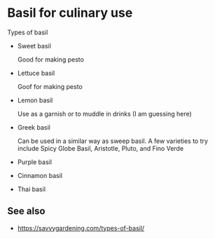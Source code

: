 # Basil for culinary use

Types of basil

- Sweet basil

  Good for making pesto

- Lettuce basil

  Goof for making pesto

- Lemon basil

  Use as a garnish or to muddle in drinks (I am guessing here)

- Greek basil

  Can be used in a similar way as sweep basil. A few varieties to try include Spicy Globe Basil, Aristotle, Pluto, and Fino Verde

- Purple basil
- Cinnamon basil
- Thai basil

## See also

- https://savvygardening.com/types-of-basil/

